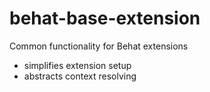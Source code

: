 # behat-base-extension
Common functionality for Behat extensions
- simplifies extension setup
- abstracts context resolving

